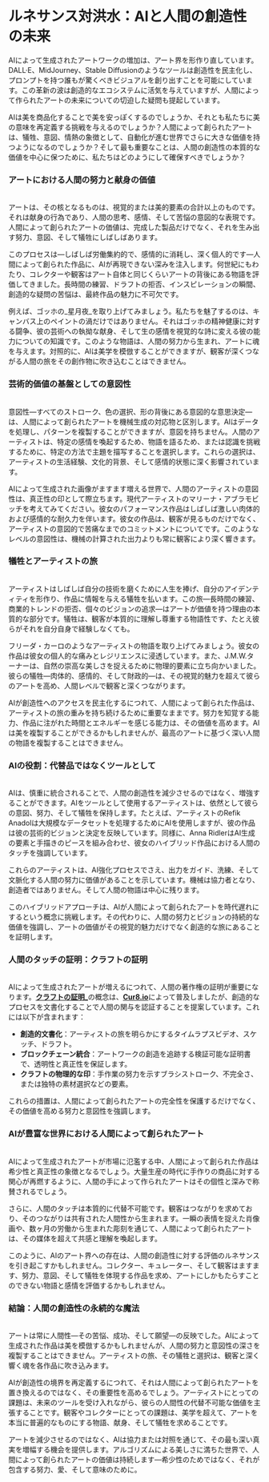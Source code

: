 # ルネサンス対洪水：AIと人間の創造性の未来

AIによって生成されたアートワークの増加は、アート界を形作り直しています。DALL·E、MidJourney、Stable Diffusionのようなツールは創造性を民主化し、プロンプトを持つ誰もが驚くべきビジュアルを創り出すことを可能にしています。この革新の波は創造的なエコシステムに活気を与えていますが、人間によって作られたアートの未来についての切迫した疑問も提起しています。

AIは美を商品化することで美を安っぽくするのでしょうか、それとも私たちに美の意味を再定義する挑戦を与えるのでしょうか？人間によって創られたアートは、犠牲、意図、情熱の象徴として、自動化が進む世界でさらに大きな価値を持つようになるのでしょうか？そして最も重要なことは、人間の創造性の本質的な価値を中心に保つために、私たちはどのようにして確保すべきでしょうか？

### アートにおける人間の努力と献身の価値 <a href="#ember57" id="ember57"></a>

\
アートは、その核となるものは、視覚的または美的要素の合計以上のものです。それは献身の行為であり、人間の思考、感情、そして苦悩の意図的な表現です。人間によって創られたアートの価値は、完成した製品だけでなく、それを生み出す努力、意図、そして犠牲にしばしばあります。

このプロセスは—しばしば労働集約的で、感情的に消耗し、深く個人的です—人間によって創られた作品に、AIが再現できない深みを注入します。何世紀にもわたり、コレクターや観客はアート自体と同じくらいアートの背後にある物語を評価してきました。長時間の練習、ドラフトの拒否、インスピレーションの瞬間、創造的な疑問の苦悩は、最終作品の魅力に不可欠です。

例えば、ゴッホの_星月夜_を取り上げてみましょう。私たちを魅了するのは、キャンバス上のペイントの渦だけではありません。それはゴッホの精神健康に対する闘争、彼の芸術への執拗な献身、そして生の感情を視覚的な詩に変える彼の能力についての知識です。このような物語は、人間の努力から生まれ、アートに魂を与えます。対照的に、AIは美学を模倣することができますが、観客が深くつながる人間の旅をその創作物に吹き込むことはできません。

### 芸術的価値の基盤としての意図性 <a href="#ember62" id="ember62"></a>

\
意図性—すべてのストローク、色の選択、形の背後にある意図的な意思決定—は、人間によって創られたアートを機械生成の対応物と区別します。AIはデータを処理し、パターンを複製することができますが、意図を持ちません。人間のアーティストは、特定の感情を喚起するため、物語を語るため、または認識を挑戦するために、特定の方法で主題を描写することを選択します。これらの選択は、アーティストの生活経験、文化的背景、そして感情的状態に深く影響されています。

AIによって生成された画像がますます増える世界で、人間のアーティストの意図性は、真正性の印として際立ちます。現代アーティストのマリーナ・アブラモビッチを考えてみてください。彼女のパフォーマンス作品はしばしば激しい肉体的および感情的な耐久力を伴います。彼女の作品は、観客が見るものだけでなく、アーティストの意図的で苦痛なまでのコミットメントについてです。このようなレベルの意図性は、機械の計算された出力よりも常に観客により深く響きます。

### 犠牲とアーティストの旅 <a href="#ember66" id="ember66"></a>

\
アーティストはしばしば自分の技術を磨くために人生を捧げ、自分のアイデンティティを形作り、作品に情報を与える犠牲を払います。この旅—長時間の練習、商業的トレンドの拒否、個々のビジョンの追求—はアートが価値を持つ理由の本質的な部分です。犠牲は、観客が本質的に理解し尊重する物語性です、たとえ彼らがそれを自分自身で経験しなくても。

フリーダ・カーロのようなアーティストの物語を取り上げてみましょう。彼女の作品は彼女の個人的な痛みとレジリエンスに浸透しています。また、J.M.W.ターナーは、自然の崇高な美しさを捉えるために物理的要素に立ち向かいました。彼らの犠牲—肉体的、感情的、そして財政的—は、その視覚的魅力を超えて彼らのアートを高め、人間レベルで観客と深くつながります。

AIが創造性へのアクセスを民主化するにつれて、人間によって創られた作品は、アーティストの旅の重みを持ち続けるために重要なままです。努力を知覚する能力、作品に注がれた時間とエネルギーを感じる能力は、その価値を高めます。AIは美を複製することができるかもしれませんが、最高のアートに基づく深い人間の物語を複製することはできません。

### AIの役割：代替品ではなくツールとして <a href="#ember71" id="ember71"></a>

\
AIは、慎重に統合されることで、人間の創造性を減少させるのではなく、増強することができます。AIをツールとして使用するアーティストは、依然として彼らの意図、努力、そして犠牲を保持します。たとえば、アーティストのRefik Anadolは大規模なデータセットを処理するためにAIを使用しますが、彼の作品は彼の芸術的ビジョンと決定を反映しています。同様に、Anna RidlerはAI生成の要素と手描きのピースを組み合わせ、彼女のハイブリッド作品における人間のタッチを強調しています。

これらのアーティストは、AI強化プロセスでさえ、出力をガイド、洗練、そして文脈化する人間の努力に価値があることを示しています。機械は協力者となり、創造者ではありません。そして人間の物語は中心に残ります。

このハイブリッドアプローチは、AIが人間によって創られたアートを時代遅れにするという概念に挑戦します。その代わりに、人間の努力とビジョンの持続的な価値を強調し、アートの価値がその視覚的魅力だけでなく創造的な旅にあることを証明します。

### 人間のタッチの証明：クラフトの証明 <a href="#ember76" id="ember76"></a>

\
AIによって生成されたアートが増えるにつれて、人間の著作権の証明が重要になります。[**クラフトの証明**_](https://youtu.be/XdNgjotU0ac?si=D77lkc_hSwH6OcQa)の概念は、[**Cur8.io**](http://cur8.io/)によって普及しましたが、創造的なプロセスを文書化することで人間の関与を認証することを提案しています。これには以下が含まれます：

* **創造的文書化**：アーティストの旅を明らかにするタイムラプスビデオ、スケッチ、ドラフト。
* **ブロックチェーン統合**：アートワークの創造を追跡する検証可能な証明書で、透明性と真正性を保証します。
* **クラフトの物理的な印**：手作業の努力を示すブラシストローク、不完全さ、または独特の素材選択などの要素。

これらの措置は、人間によって創られたアートの完全性を保護するだけでなく、その価値を高める努力と意図性を強調します。

### AIが豊富な世界における人間によって創られたアート <a href="#ember81" id="ember81"></a>

\
AIによって生成されたアートが市場に氾濫する中、人間によって創られた作品は希少性と真正性の象徴となるでしょう。大量生産の時代に手作りの商品に対する関心が再燃するように、人間の手によって作られたアートはその個性と深みで称賛されるでしょう。

さらに、人間のタッチは本質的に代替不可能です。観客はつながりを求めており、そのつながりは共有された人間性から生まれます。一瞬の表情を捉えた肖像画や、数ヶ月の労働から生まれた彫刻を通じて、人間によって創られたアートは、その媒体を超えて共感と理解を喚起します。

このように、AIのアート界への存在は、人間の創造性に対する評価のルネサンスを引き起こすかもしれません。コレクター、キュレーター、そして観客はますます、努力、意図、そして犠牲を体現する作品を求め、アートにしかもたらすことのできない物語と感情を評価するかもしれません。

### 結論：人間の創造性の永続的な魔法 <a href="#ember86" id="ember86"></a>

\
アートは常に人間性—その苦悩、成功、そして願望—の反映でした。AIによって生成された作品は美を模倣するかもしれませんが、人間の努力と意図性の深さを複製することはできません。アーティストの旅、その犠牲と選択は、観客と深く響く魂を各作品に吹き込みます。

AIが創造性の境界を再定義するにつれて、それは人間によって創られたアートを置き換えるのではなく、その重要性を高めるでしょう。アーティストにとっての課題は、未来のツールを受け入れながら、彼らの人間性の代替不可能な価値を主張することです。観客やコレクターにとっての課題は、美学を超えて、アートを本当に普遍的なものにする物語、献身、そして犠牲を求めることです。

アートを減少させるのではなく、AIは協力または対照を通じて、その最も深い真実を増幅する機会を提供します。アルゴリズムによる美しさに満ちた世界で、人間によって創られたアートの価値は持続します—希少性のためではなく、それが包含する努力、愛、そして意味のために。